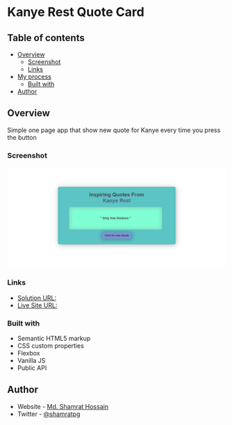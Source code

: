 # Kanye Rest Quote Card



## Table of contents

- [Overview](#overview)
  - [Screenshot](#screenshot)
  - [Links](#links)
- [My process](#my-process)
  - [Built with](#built-with)
- [Author](#author)


## Overview

Simple one page app that show new quote for Kanye every time you press the button


### Screenshot

![](images/screenshot.png)


### Links

- [Solution URL:](https://github.com/shamratPG/kanye-rest-quote-app)
- [Live Site URL:](https://shamratpg.github.io/kanye-rest-quote-app/)


### Built with

- Semantic HTML5 markup
- CSS custom properties
- Flexbox
- Vanilla JS
- Public API


## Author

- Website - [Md. Shamrat Hossain](https://github.com/shamratPG)
- Twitter - [@shamratpg](https://twitter.com/shamratpg)

